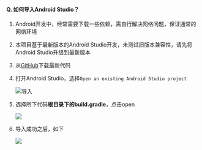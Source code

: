 #### Q. 如何导入Android Studio？

1. Android开发中，经常需要下载一些依赖，需自行解决网络问题，保证通常的网络环境

2. 本项目基于最新版本的Android Studio开发，未测试旧版本兼容性，请先将Android Studio升级到最新版本

3. 从[GitHub](<https://github.com/wildfirechat/android-chat>)下载最新代码

4. 打开Android Studio，选择```Open an existing Android Studio project```

   ![导入](../resource/a1.png)

5. 选择所下代码**根目录下的build.gradle**，点击open

   ![](../resource/a2.png)

6. 导入成功之后，如下

   ![](../resource/a3.png)

   

